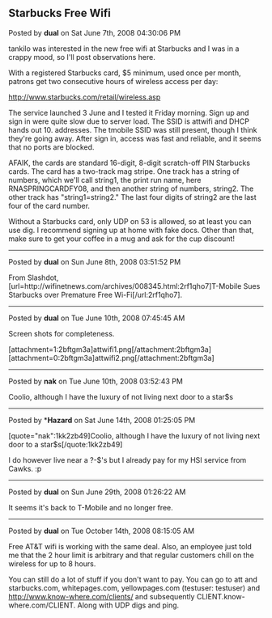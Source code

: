 ## Starbucks Free Wifi
Posted by **dual** on Sat June 7th, 2008 04:30:06 PM

tankilo was interested in the new free wifi at Starbucks and I was in a crappy mood, so I'll post observations here.

With a registered Starbucks card, $5 minimum, used once per month, patrons get two consecutive hours of wireless access per day:

<!-- m --><a class="postlink" href="http://www.starbucks.com/retail/wireless.asp">http://www.starbucks.com/retail/wireless.asp</a><!-- m -->

The service launched 3 June and I tested it Friday morning. Sign up and sign in were quite slow due to server load. The SSID is attwifi and DHCP hands out 10. addresses. The tmobile SSID was still present, though I think they're going away. After sign in, access was fast and reliable, and it seems that no ports are blocked.

AFAIK, the cards are standard 16-digit, 8-digit scratch-off PIN Starbucks cards. The card has a two-track mag stripe. One track has a string of numbers, which we'll call string1, the print run name, here RNASPRINGCARDFY08, and then another string of numbers, string2. The other track has &quot;string1=string2.&quot; The last four digits of string2 are the last four of the card number.

Without a Starbucks card, only UDP on 53 is allowed, so at least you can use dig. I recommend signing up at home with fake docs. Other than that, make sure to get your coffee in a mug and ask for the cup discount!

--------------------------------------------------------------------------------

Posted by **dual** on Sun June 8th, 2008 03:51:52 PM

From Slashdot, [url=http&#58;//wifinetnews&#46;com/archives/008345&#46;html:2rf1qho7]T-Mobile Sues Starbucks over Premature Free Wi-Fi[/url:2rf1qho7].

--------------------------------------------------------------------------------

Posted by **dual** on Tue June 10th, 2008 07:45:45 AM

Screen shots for completeness.

[attachment=1:2bftgm3a]<!-- ia1 -->attwifi1.png<!-- ia1 -->[/attachment:2bftgm3a]
[attachment=0:2bftgm3a]<!-- ia0 -->attwifi2.png<!-- ia0 -->[/attachment:2bftgm3a]

--------------------------------------------------------------------------------

Posted by **nak** on Tue June 10th, 2008 03:52:43 PM

Coolio, although I have the luxury of not living next door to a star$s

--------------------------------------------------------------------------------

Posted by ***Hazard** on Sat June 14th, 2008 01:25:05 PM

[quote=&quot;nak&quot;:1kk2zb49]Coolio, although I have the luxury of not living next door to a star$s[/quote:1kk2zb49]

I do however live near a ?-$'s but I already pay for my HSI service from Cawks. :p

--------------------------------------------------------------------------------

Posted by **dual** on Sun June 29th, 2008 01:26:22 AM

It seems it's back to T-Mobile and no longer free.

--------------------------------------------------------------------------------

Posted by **dual** on Tue October 14th, 2008 08:15:05 AM

Free AT&amp;T wifi is working with the same deal. Also, an employee just told me that the 2 hour limit is arbitrary and that regular customers chill on the wireless for up to 8 hours.

You can still do a lot of stuff if you don't want to pay. You can go to att and starbucks.com, whitepages.com, yellowpages.com (testuser: testuser) and <!-- m --><a class="postlink" href="http://www.know-where.com/clients/">http://www.know-where.com/clients/</a><!-- m --> and subsequently CLIENT.know-where.com/CLIENT. Along with UDP digs and ping.
